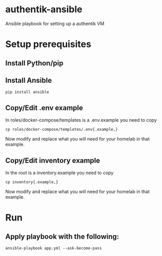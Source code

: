 # authentik-ansible
Ansible playbook for setting up a authentik VM


# Setup prerequisites

## Install Python/pip

## Install Ansible
```
pip install ansible
```

## Copy/Edit .env example
In roles/docker-compose/templates is a .env.example you need to copy
```
cp roles/docker-compose/templates/.env{.example,}
```
Now modify and replace what you will need for your homelab in that example.

## Copy/Edit inventory example
In the root is a inventory.example you need to copy
```
cp inventory{.example,}
```
Now modify and replace what you will need for your homelab in that example.

# Run

## Apply playbook with the following:
```
ansible-playbook app.yml --ask-become-pass
```
